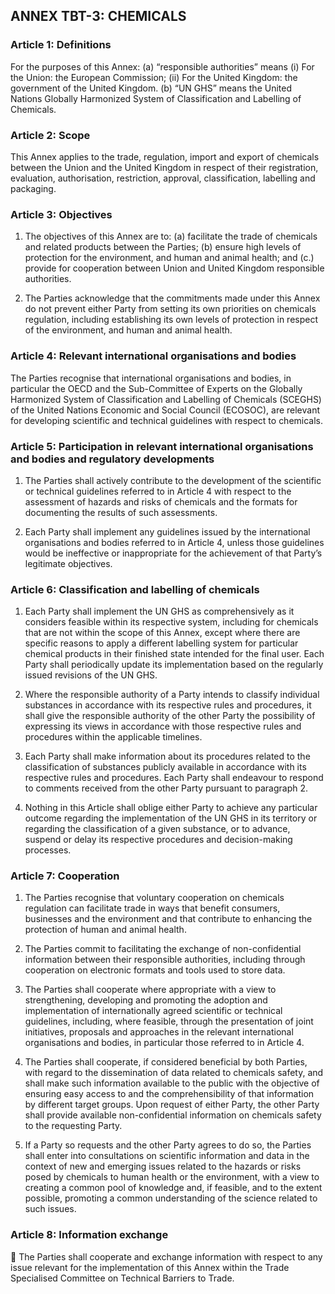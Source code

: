 ## ANNEX TBT-3: CHEMICALS

### Article 1: Definitions

For the purposes of this Annex:
    (a) “responsible authorities” means
        (i) For the Union: the European Commission;
        (ii) For the United Kingdom: the government of the United Kingdom.
    (b) “UN GHS” means the United Nations Globally Harmonized System of Classification and Labelling of Chemicals.

### Article 2: Scope

This Annex applies to the trade, regulation, import and export of chemicals between the Union and the United Kingdom in respect of their registration, evaluation, authorisation, restriction, approval, classification, labelling and packaging.

### Article 3: Objectives

1. The objectives of this Annex are to:
    (a) facilitate the trade of chemicals and related products between the Parties;
    (b) ensure high levels of protection for the environment, and human and animal health; and
    (c.) provide for cooperation between Union and United Kingdom responsible authorities.

2. The Parties acknowledge that the commitments made under this Annex do not prevent either Party from setting its own priorities on chemicals regulation, including establishing its own levels of protection in respect of the environment, and human and animal health.

### Article 4: Relevant international organisations and bodies

The Parties recognise that international organisations and bodies, in particular the OECD and the Sub-Committee of Experts on the Globally Harmonized System of Classification and Labelling of Chemicals (SCEGHS) of the United Nations Economic and Social Council (ECOSOC), are relevant for developing scientific and technical guidelines with respect to chemicals.

### Article 5: Participation in relevant international organisations and bodies and regulatory developments

1. The Parties shall actively contribute to the development of the scientific or technical guidelines referred to in Article 4 with respect to the assessment of hazards and risks of chemicals and the formats for documenting the results of such assessments.

2. Each Party shall implement any guidelines issued by the international organisations and bodies referred to in Article 4, unless those guidelines would be ineffective or inappropriate for the achievement of that Party’s legitimate objectives.

### Article 6: Classification and labelling of chemicals

1. Each Party shall implement the UN GHS as comprehensively as it considers feasible within its respective system, including for chemicals that are not within the scope of this Annex, except where there are specific reasons to apply a different labelling system for particular chemical products in their finished state intended for the final user. Each Party shall periodically update its implementation based on the regularly issued revisions of the UN GHS.

2. Where the responsible authority of a Party intends to classify individual substances in accordance with its respective rules and procedures, it shall give the responsible authority of the other Party the possibility of expressing its views in accordance with those respective rules and procedures within the applicable timelines.

3. Each Party shall make information about its procedures related to the classification of substances publicly available in accordance with its respective rules and procedures. Each Party shall endeavour to respond to comments received from the other Party pursuant to paragraph 2.

4. Nothing in this Article shall oblige either Party to achieve any particular outcome regarding the implementation of the UN GHS in its territory or regarding the classification of a given substance, or to advance, suspend or delay its respective procedures and decision-making processes.

### Article 7: Cooperation

1. The Parties recognise that voluntary cooperation on chemicals regulation can facilitate trade in ways that benefit consumers, businesses and the environment and that contribute to enhancing the protection of human and animal health.

2. The Parties commit to facilitating the exchange of non-confidential information between their responsible authorities, including through cooperation on electronic formats and tools used to store data.

3. The Parties shall cooperate where appropriate with a view to strengthening, developing and promoting the adoption and implementation of internationally agreed scientific or technical guidelines, including, where feasible, through the presentation of joint initiatives, proposals and approaches in the relevant international organisations and bodies, in particular those referred to in Article 4.

4. The Parties shall cooperate, if considered beneficial by both Parties, with regard to the dissemination of data related to chemicals safety, and shall make such information available to the public with the objective of ensuring easy access to and the comprehensibility of that information by different target groups. Upon request of either Party, the other Party shall provide available non-confidential information on chemicals safety to the requesting Party.

5. If a Party so requests and the other Party agrees to do so, the Parties shall enter into consultations on scientific information and data in the context of new and emerging issues related to the hazards or risks posed by chemicals to human health or the environment, with a view to creating a common pool of knowledge and, if feasible, and to the extent possible, promoting a common understanding of the science related to such issues.

### Article 8: Information exchange

 The Parties shall cooperate and exchange information with respect to any issue relevant for the implementation of this Annex within the Trade Specialised Committee on Technical Barriers to Trade.
